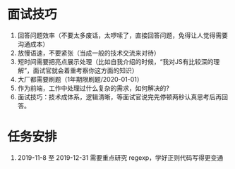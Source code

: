 # 面试技巧
1.  回答问题效率（不要太多废话，太啰嗦了，直接回答问题，免得让人觉得需要沟通成本）
2.  放慢语速，不要紧张（当成一般的技术交流来对待）
3.  短时间需要把亮点展示处理（比如自我介绍的时候，“我对JS有比较深的理解”，面试官就会着重考察你这方面的知识）
4.  大厂都需要刷题（1年期限刷题/2020-01-01）
5.  作为前端，工作中处理过什么复杂的需求，如何解决的?
6.  面试技巧：技术成体系，逻辑清晰，等面试官说完先停顿两秒认真思考后再回答。

# 任务安排
1.  2019-11-8 至 2019-12-31 需要重点研究 regexp，学好正则代码写得更变通


 